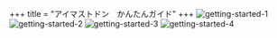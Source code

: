 +++
title = "アイマストドン　かんたんガイド"
+++
![getting-started-1](todon1.png)
![getting-started-2](todon2.png)
![getting-started-3](todon3.png)
![getting-started-4](todon4.png)